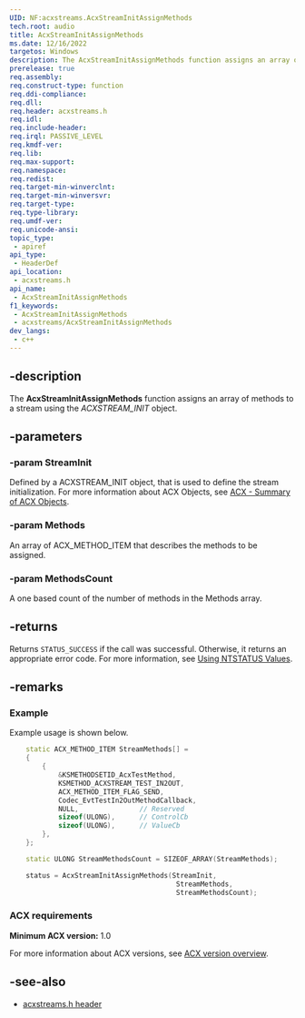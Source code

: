 ```yaml
---
UID: NF:acxstreams.AcxStreamInitAssignMethods
tech.root: audio
title: AcxStreamInitAssignMethods
ms.date: 12/16/2022
targetos: Windows
description: The AcxStreamInitAssignMethods function assigns an array of methods to a stream using the ACXSTREAM_INIT object.
prerelease: true
req.assembly: 
req.construct-type: function
req.ddi-compliance: 
req.dll: 
req.header: acxstreams.h
req.idl: 
req.include-header: 
req.irql: PASSIVE_LEVEL
req.kmdf-ver: 
req.lib: 
req.max-support: 
req.namespace: 
req.redist: 
req.target-min-winverclnt: 
req.target-min-winversvr: 
req.target-type: 
req.type-library: 
req.umdf-ver: 
req.unicode-ansi: 
topic_type:
 - apiref
api_type:
 - HeaderDef 
api_location:
 - acxstreams.h
api_name:
 - AcxStreamInitAssignMethods
f1_keywords:
 - AcxStreamInitAssignMethods
 - acxstreams/AcxStreamInitAssignMethods
dev_langs:
 - c++
---
```


## -description

The **AcxStreamInitAssignMethods** function assigns an array of methods to a stream using the *ACXSTREAM_INIT* object.

## -parameters

### -param StreamInit

Defined by a ACXSTREAM_INIT object, that is used to define the stream initialization. For more information about ACX Objects, see [ACX - Summary of ACX Objects](/windows-hardware/drivers/audio/acx-summary-of-objects).

### -param Methods

An array of ACX_METHOD_ITEM that describes the methods to be assigned.

### -param MethodsCount

A one based count of the number of methods in the Methods array.

## -returns

Returns `STATUS_SUCCESS` if the call was successful. Otherwise, it returns an appropriate error code. For more information, see [Using NTSTATUS Values](/windows-hardware/drivers/kernel/using-ntstatus-values).

## -remarks

### Example

Example usage is shown below.

```cpp
    static ACX_METHOD_ITEM StreamMethods[] =
    {
        {
            &KSMETHODSETID_AcxTestMethod,
            KSMETHOD_ACXSTREAM_TEST_IN2OUT,
            ACX_METHOD_ITEM_FLAG_SEND,
            Codec_EvtTestIn2OutMethodCallback,
            NULL,               // Reserved
            sizeof(ULONG),      // ControlCb
            sizeof(ULONG),      // ValueCb
        },
    };

    static ULONG StreamMethodsCount = SIZEOF_ARRAY(StreamMethods);

    status = AcxStreamInitAssignMethods(StreamInit,
                                         StreamMethods,
                                         StreamMethodsCount);
```

### ACX requirements

**Minimum ACX version:** 1.0

For more information about ACX versions, see [ACX version overview](/windows-hardware/drivers/audio/acx-version-overview).

## -see-also

- [acxstreams.h header](index.md)

